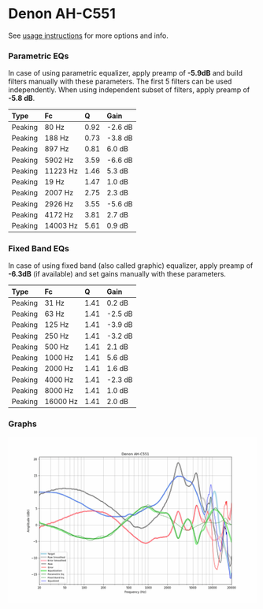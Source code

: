 # Denon AH-C551
See [usage instructions](https://github.com/jaakkopasanen/AutoEq#usage) for more options and info.

### Parametric EQs
In case of using parametric equalizer, apply preamp of **-5.9dB** and build filters manually
with these parameters. The first 5 filters can be used independently.
When using independent subset of filters, apply preamp of **-5.8 dB**.

| Type    | Fc       |    Q | Gain    |
|:--------|:---------|:-----|:--------|
| Peaking | 80 Hz    | 0.92 | -2.6 dB |
| Peaking | 188 Hz   | 0.73 | -3.8 dB |
| Peaking | 897 Hz   | 0.81 | 6.0 dB  |
| Peaking | 5902 Hz  | 3.59 | -6.6 dB |
| Peaking | 11223 Hz | 1.46 | 5.3 dB  |
| Peaking | 19 Hz    | 1.47 | 1.0 dB  |
| Peaking | 2007 Hz  | 2.75 | 2.3 dB  |
| Peaking | 2926 Hz  | 3.55 | -5.6 dB |
| Peaking | 4172 Hz  | 3.81 | 2.7 dB  |
| Peaking | 14003 Hz | 5.61 | 0.9 dB  |

### Fixed Band EQs
In case of using fixed band (also called graphic) equalizer, apply preamp of **-6.3dB**
(if available) and set gains manually with these parameters.

| Type    | Fc       |    Q | Gain    |
|:--------|:---------|:-----|:--------|
| Peaking | 31 Hz    | 1.41 | 0.2 dB  |
| Peaking | 63 Hz    | 1.41 | -2.5 dB |
| Peaking | 125 Hz   | 1.41 | -3.9 dB |
| Peaking | 250 Hz   | 1.41 | -3.2 dB |
| Peaking | 500 Hz   | 1.41 | 2.1 dB  |
| Peaking | 1000 Hz  | 1.41 | 5.6 dB  |
| Peaking | 2000 Hz  | 1.41 | 1.6 dB  |
| Peaking | 4000 Hz  | 1.41 | -2.3 dB |
| Peaking | 8000 Hz  | 1.41 | 1.0 dB  |
| Peaking | 16000 Hz | 1.41 | 2.0 dB  |

### Graphs
![](./Denon%20AH-C551.png)